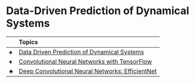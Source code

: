 
# Data-Driven Prediction of Dynamical Systems

    
||Topics|
|:-----|:--------|
|:spades:|[Data Driven Prediction of Dynamical Systems]()|        
|:diamonds:|[Convolutional Neural Networks with TensorFlow]()|    
|:clubs:|[Deep Convolutional Neural Networks: EfficientNet]()|     




